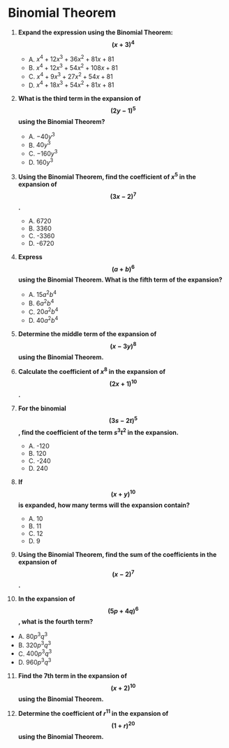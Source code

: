 # Binomial Theorem

1. **Expand the expression using the Binomial Theorem: $$(x + 3)^4$$**
   - A. $x^4 + 12x^3 + 36x^2 + 81x + 81$
   - B. $x^4 + 12x^3 + 54x^2 + 108x + 81$
   - C. $x^4 + 9x^3 + 27x^2 + 54x + 81$
   - D. $x^4 + 18x^3 + 54x^2 + 81x + 81$

2. **What is the third term in the expansion of $$(2y - 1)^5$$ using the Binomial Theorem?**
   - A. $-40y^3$
   - B. $40y^3$
   - C. $-160y^3$
   - D. $160y^3$

3. **Using the Binomial Theorem, find the coefficient of $x^5$ in the expansion of $$(3x - 2)^7$$.**
   - A. 6720
   - B. 3360
   - C. -3360
   - D. -6720

4. **Express $$(a + b)^6$$ using the Binomial Theorem. What is the fifth term of the expansion?**
   - A. $15a^2b^4$
   - B. $6a^2b^4$
   - C. $20a^2b^4$
   - D. $40a^2b^4$

5. **Determine the middle term of the expansion of $$(x - 3y)^8$$ using the Binomial Theorem.**

6. **Calculate the coefficient of $x^8$ in the expansion of $$(2x + 1)^{10}$$.**

7. **For the binomial $$(3s - 2t)^5$$, find the coefficient of the term $s^3t^2$ in the expansion.**
   - A. -120
   - B. 120
   - C. -240
   - D. 240

8. **If $$(x + y)^{10}$$ is expanded, how many terms will the expansion contain?**
   - A. 10
   - B. 11
   - C. 12
   - D. 9

9. **Using the Binomial Theorem, find the sum of the coefficients in the expansion of $$(x - 2)^7$$.**

10. **In the expansion of $$(5p + 4q)^6$$, what is the fourth term?**
   - A. $80p^3q^3$
   - B. $320p^3q^3$
   - C. $400p^3q^3$
   - D. $960p^3q^3$

11. **Find the 7th term in the expansion of $$(x + 2)^{10}$$ using the Binomial Theorem.**

12. **Determine the coefficient of $r^{11}$ in the expansion of $$(1 + r)^{20}$$ using the Binomial Theorem.**